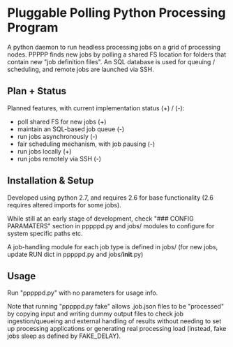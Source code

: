 Pluggable Polling Python Processing Program
===========================================

A python daemon to run headless processing jobs on a grid of processing
nodes. PPPPP finds new jobs by polling a shared FS location for folders that
contain new "job definition files". An SQL database is used for queuing /
scheduling, and remote jobs are launched via SSH.


Plan + Status
-------------

Planned features, with current implementation status (+) / (-):

* poll shared FS for new jobs (+)
* maintain an SQL-based job queue (-)
* run jobs asynchronously (-)
* fair scheduling mechanism, with job pausing (-)
* run jobs locally (+)
* run jobs remotely via SSH (-)


Installation & Setup
--------------------

Developed using python 2.7, and requires 2.6 for base functionality
(2.6 requires altered imports for some jobs).

While still at an early stage of development, check
"### CONFIG PARAMATERS" section in pppppd.py and jobs/ modules
to configure for system specific paths etc.

A job-handling module for each job type is defined in jobs/
(for new jobs, update RUN dict in pppppd.py and jobs/__init__.py)


Usage
-----

Run "pppppd.py" with no parameters for usage info.

Note that running "pppppd.py fake" allows .job.json files to be
"processed" by copying input and writing dummy output files to check
job ingestion/queueing and external handling of results without
needing to set up processing applications or generating real
processing load (instead, fake jobs sleep as defined by FAKE_DELAY).

